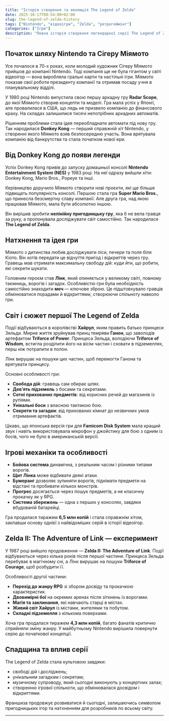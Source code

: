 ```yaml
---
title: "Історія створення та еволюція The Legend of Zelda"
date: 2025-10-17T00:54:00+02:00
slug: the-legend-of-zelda-history
tags: ["Nintendo", "відеоігри", "Zelda", "ретрогеймінг"]
categories: ["Ігри"]
description: "Повна історія створення легендарної серії The Legend of Zelda — від перших аркад до культових ігор, що перевернули уявлення про пригодницькі відеоігри."
---
```


## Початок шляху Nintendo та Сігеру Міямото

Усе почалося в 70-х роках, коли молодий художник Сігеру Міямото прийшов до компанії Nintendo. Тоді компанія ще не була гігантом у світі відеоігор — вона виробляла гральні карти та настільні ігри. Міямото показав свої роботи президенту компанії та отримав посаду учня в планувальному відділі.

У 1980 році Nintendo випустила свою першу аркадну гру **Radar Scope**, до якої Міямото створив концепти та моделі. Гра мала успіх у Японії, але провалилася в США, що ледь не призвело компанію до фінансового краху. На складах залишилися тисячі непотрібних аркадних автоматів.

Рішенням проблеми стала ідея переобладнати автомати під нову гру. Так народилася **Donkey Kong** — перший справжній хіт Nintendo, у створенні якого Міямото взяв безпосередню участь. Вона врятувала компанію від банкрутства та стала початком нової ери.

## Від Donkey Kong до появи легенди

Успіх Donkey Kong привів до запуску домашньої консолі **Nintendo Entertainment System (NES)** у 1983 році. На неї одразу вийшли хіти: Donkey Kong, Mario Bros., Popeye та інші. 

Керівництво доручило Міямото створити нові проєкти, які ще більше підвищать популярність консолі. Першою стала гра **Super Mario Bros.**, що принесла безсмертну славу компанії. Але друга гра, над якою працював Міямото, мала бути абсолютно іншою.

Він вирішив зробити **нелінійну пригодницьку гру**, яка б не вела гравця за руку, а пропонувала досліджувати світ самостійно. Так народилася **The Legend of Zelda**.

## Натхнення та ідея гри

Міямото з дитинства любив досліджувати ліси, печери та поля біля Кіото. Він хотів передати це відчуття пригод і відкриттів через гру. Гравець мав отримати максимальну свободу дій: куди йти, що робити, які секрети шукати.

Головним героєм став **Лінк**, який опиняється у великому світі, повному таємниць, ворогів і загадок. Особливістю гри була необхідність самостійно знаходити **меч** — ключове зброю. Це підштовхувало гравців обмінюватися порадами й відкриттями, створюючи спільноту навколо гри.

## Світ і сюжет першої The Legend of Zelda

Події відбуваються в королівстві **Хайрул**, яким править батько принцеси Зельди. Мирне життя зруйнував принц темряви **Ганон**, що заволодів артефактом **Triforce of Power**. Принцеса Зельда, володіючи **Triforce of Wisdom**, встигла розділити його на вісім частин і сховати в підземеллях, перш ніж потрапити в полон.

Лінк вирушає на пошуки цих частин, щоб перемогти Ганона та врятувати принцесу.  

Основні особливості гри:

- **Свобода дій**: гравець сам обирає шлях.
- **Дев’ять підземель** з босами та секретами.
- **Сотні прихованих предметів**: від корисних речей до магазинів із рупіями.
- **Унікальні боси** з власною тактикою бою.
- **Секрети та загадки**: від прихованих кімнат до незвичних умов отримання артефактів.

Цікаво, що японська версія гри для **Famicom Disk System** мала кращий звук і навіть використовувала мікрофон у джойстику для бою з одним із босів, чого не було в американській версії.

## Ігрові механіки та особливості

- **Бойова система** динамічна, з реальним часом і різними типами ворогів.
- **Щит Лінка** може відбивати деякі атаки.
- **Бумеранг** дозволяє зупиняти ворогів, піднімати предмети на відстані та пробивати кількох монстрів.
- **Прогрес** досягається через пошук предметів, а не класичну прокачку як у RPG.
- **Система збережень** — одна з перших у консолях, завдяки вбудованій батарейці.

Гра продалася тиражем **6,5 млн копій** і стала справжнім хітом, заклавши основу однієї з найвідоміших серій в історії відеоігор.

## Zelda II: The Adventure of Link — експеримент

У 1987 році вийшло продовження — **Zelda II: The Adventure of Link**. Події відбуваються через кілька років після першої частини. Принцеса Зельда перебуває в магічному сні, а Лінк вирушає на пошуки **Triforce of Courage**, щоб розбудити її.

Особливості другої частини:

- **Перехід до жанру RPG** зі збором досвіду та прокачкою характеристик.
- **Двовимірні бої** на окремих аренах після зіткнень із ворогами.
- **Магія та заклинання**, які навчають старці в містах.
- **Живий світ Хайрул** із містами, жителями та побутом.
- **Складні підземелля** з кількома поверхами.

Хоча гра продалася тиражем **4,3 млн копій**, багато фанатів критично сприйняли зміну жанру. У майбутньому Nintendo вирішила повернути серію до початкової концепції.

## Спадщина та вплив серії

The Legend of Zelda стала культовою завдяки:

- свободі дій і досліджень;
- унікальним загадкам і секретам;
- музичному супроводу, який сьогодні виконують у концертних залах;
- створенню ігрової спільноти, що обмінювалася досвідом і відкриттями.

Франшиза продовжує розвиватися й сьогодні, залишаючись символом пригодницьких ігор та натхненням для розробників по всьому світу.

---
